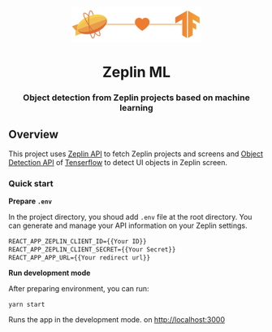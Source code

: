 <p align="center">
  <a href="#">
    <img alt="Zeplin Slides" src="/logo.png" width="256" />
  </a>
</p>
<h1 align="center">
  Zeplin ML
</h1>

<h3 align="center">
  Object detection from Zeplin projects based on machine learning
</h3>


## Overview

This project uses [Zeplin API](https://docs.zeplin.dev) to fetch Zeplin projects and screens and [Object Detection API](https://github.com/tensorflow/tfjs-models/tree/master/coco-ssd) of [Tenserflow](https://github.com/tensorflow/tfjs) to detect UI objects in Zeplin screen.

### Quick start

**Prepare `.env`**

In the project directory, you shoud add `.env` file at the root directory.
You can generate and manage your API information on your Zeplin settings.

```
REACT_APP_ZEPLIN_CLIENT_ID={{Your ID}}
REACT_APP_ZEPLIN_CLIENT_SECRET={{Your Secret}}
REACT_APP_APP_URL={{Your redirect url}}
```

**Run development mode**

After preparing environment, you can run:

```
yarn start
```

Runs the app in the development mode. on [http://localhost:3000](http://localhost:3000) 
